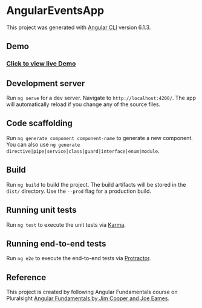 # AngularEventsApp

This project was generated with [Angular CLI](https://github.com/angular/angular-cli) version 6.1.3.

## Demo

### [Click to view live Demo](https://gsync.github.io/AngularEventsApp)

## Development server

Run `ng serve` for a dev server. Navigate to `http://localhost:4200/`. The app will automatically reload if you change any of the source files.

## Code scaffolding

Run `ng generate component component-name` to generate a new component. You can also use `ng generate directive|pipe|service|class|guard|interface|enum|module`.

## Build

Run `ng build` to build the project. The build artifacts will be stored in the `dist/` directory. Use the `--prod` flag for a production build.

## Running unit tests

Run `ng test` to execute the unit tests via [Karma](https://karma-runner.github.io).

## Running end-to-end tests

Run `ng e2e` to execute the end-to-end tests via [Protractor](http://www.protractortest.org/).

## Reference

This project is created by following Angular Fundamentals course on Pluralsight [Angular Fundamentals by Jim Cooper and Joe Eames](https://app.pluralsight.com/library/courses/angular-fundamentals/).
